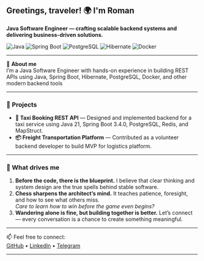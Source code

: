 ## Greetings, traveler! 🌍 I'm Roman

**Java Software Engineer — crafting scalable backend systems and delivering business-driven solutions.**

![Java](https://img.shields.io/badge/Code-Java-informational?style=flat&logo=openjdk&color=007396)
![Spring Boot](https://img.shields.io/badge/Framework-Spring_Boot-informational?style=flat&logo=spring-boot&color=6DB33F)
![PostgreSQL](https://img.shields.io/badge/Database-PostgreSQL-informational?style=flat&logo=postgresql&color=336791)
![Hibernate](https://img.shields.io/badge/ORM-Hibernate-informational?style=flat&logo=hibernate&color=59666C)
![Docker](https://img.shields.io/badge/Tools-Docker-informational?style=flat&logo=docker&color=2496ED)

---

🔧 **About me**  
I’m a Java Software Engineer with hands-on experience in building REST APIs using Java, Spring Boot, Hibernate, PostgreSQL, Docker, and other modern backend tools

---

### 🚀 Projects

- **🚖 Taxi Booking REST API** — Designed and implemented backend for a taxi service using Java 21, Spring Boot 3.4.0, PostgreSQL, Redis, and MapStruct.  
- **📦 Freight Transportation Platform** — Contributed as a volunteer backend developer to build MVP for logistics platform.

---

### 🌱 What drives me

1. **Before the code, there is the blueprint.** I believe that clear thinking and system design are the true spells behind stable software.  
2. **Chess sharpens the architect’s mind.** It teaches patience, foresight, and how to see what others miss.  
   *Care to learn how to win before the game even begins?*  
3. **Wandering alone is fine, but building together is better.** Let’s connect — every conversation is a chance to create something meaningful.

---

📫 Feel free to connect:  
[GitHub](https://github.com/RomanSkochko) • [LinkedIn](https://www.linkedin.com/in/roman-skochko/) • [Telegram](https://t.me/R_S_Dev)

---



<!--
**RomanSkochko/RomanSkochko** is a ✨ _special_ ✨ repository because its `README.md` (this file) appears on your GitHub profile.

Here are some ideas to get you started:

- 🔭 I’m currently working on ...
- 🌱 I’m currently learning ...
- 👯 I’m looking to collaborate on ...
- 🤔 I’m looking for help with ...
- 💬 Ask me about ...
- 📫 How to reach me: ...
- 😄 Pronouns: ...
- ⚡ Fun fact: ...
-->
